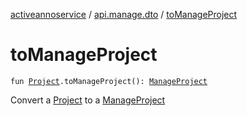 [activeannoservice](../index.md) / [api.manage.dto](index.md) / [toManageProject](./to-manage-project.md)

# toManageProject

`fun `[`Project`](../project/-project/index.md)`.toManageProject(): `[`ManageProject`](-manage-project/index.md)

Convert a [Project](../project/-project/index.md) to a [ManageProject](-manage-project/index.md)

